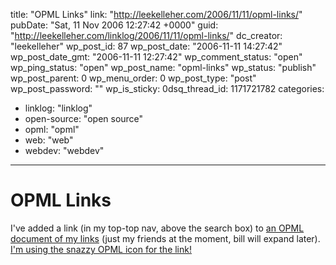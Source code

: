 title: "OPML Links"
link: "http://leekelleher.com/2006/11/11/opml-links/"
pubDate: "Sat, 11 Nov 2006 12:27:42 +0000"
guid: "http://leekelleher.com/linklog/2006/11/11/opml-links/"
dc_creator: "leekelleher"
wp_post_id: 87
wp_post_date: "2006-11-11 14:27:42"
wp_post_date_gmt: "2006-11-11 12:27:42"
wp_comment_status: "open"
wp_ping_status: "open"
wp_post_name: "opml-links"
wp_status: "publish"
wp_post_parent: 0
wp_menu_order: 0
wp_post_type: "post"
wp_post_password: ""
wp_is_sticky: 0dsq_thread_id: 1171721782
categories:
  - linklog: "linklog"
  - open-source: "open source"
  - opml: "opml"
  - web: "web"
  - webdev: "webdev"

---

# OPML Links

I've added a link (in my top-top nav, above the search box) to <a href="http://leekelleher.com/wp/wp-links-opml.php">an OPML document of my links</a> (just my friends at the moment, bill will expand later).  <a href="http://www.opmlicons.com/">I'm using the snazzy OPML icon for the link!</a>